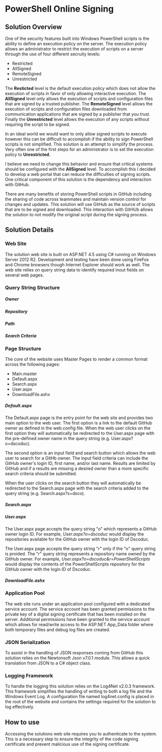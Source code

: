 # PowerShell Online Signing
## Solution Overview
One of the security features built into Windows PowerShell scripts is the ability to define an execution policy on the server.  The execution policy allows an administrator to restrict the execution of scripts on a server through the use of four different secruity levels:
* Restricted
* AllSigned
* RemoteSigned
* Unrestricted

The **Resticted** level is the default execution policy which does not allow the execution of scripts in favor of only allowing interactive execution.  The **AllSigned** level only allows the execution of scripts and configuration files that are signed by a trusted publisher.  The **RemoteSigned** level allows the execution of scripts and configuration files downloaded from communication applications that are signed by a publisher that you trust.  Finally the **Unrestricted** level allows the execution of any scripts without requiring the script to be signed.

In an ideal world we would want to only allow signed scripts to execute however this can be difficult to accomplish if the ability to sign PowerShell scripts is not simplified.  This solution is an attempt to simplify the process.  Very often one of the first steps for an administrator is to set the execution policy to **Unrestricted**.

I believe we need to change this behavior and ensure that critical systems should be configured with the **AllSigned** level.  To accomplish this I decided to develop a web portal that can reduce the difficulties of signing scripts.  One critical component of this solution is the dependency and interaction with GitHub.

There are many benefits of storing PowerShell scripts in GitHub including the sharing of code across teammates and maintain version control for changes and updates. This solution will use GitHub as the source of scripts that are to be signed and downloaded.  This interaction with GitHUb allows the solution to not modify the original script during the signing process.
## Solution Details
### Web Site
The solution web site is built on ASP.NET 4.5 using C# running on Windows Server 2012 R2.  Development and testing have been done using FireFox and Chrome browsers though Internet Explorer should work as well.  The web site relies on query string data to identify required inout fields on several web pages.
### Query String Structure
##### Owner

##### Repository
##### Path
##### Search Criteria

### Page Structure
The core of the website uses Master Pages to render a common format across the following pages: 
* Main.master
* Default.aspx
* Search.aspx
* User.aspx
* DownloadFile.ashx
##### Default.aspx
The Default.aspx page is the entry point for the web site and provides two main option to the web user.  The first option is a link to the default GitHub owner as defined in the web.config file.  When the web user clicks on the first option they will automatically be redirected to the User.aspx page with the pre-defined owner name in the query string (e.g. User.aspx?o=dscoduc). 

The second option is an input field and search button which allows the web user to search for a GitHb owner.  The input field criteria can include the GitHub owner's login ID, first name, and/or last name.  Results are limited by GitHub and if a results are missing a desired owner than a more specific search criteria should be submitted. 

When the user clicks on the search button they will automatically be redirected to the Search.aspx page with the search criteria added to the query string (e.g. Search.aspx?s=dsco). 
##### Search.aspx

##### User.aspx


The User.aspx page accepts the query string "o" which represents a GitHub owner login ID.  For example, *User.aspx?o=dscoduc* would display the repositories available for the GitHub owner with the login ID of Dscoduc.

The User.aspx page accepts the query string "r" only if the "o" query string is proided.  The "r" query string represents a repository name owned by the GitHub owner.  For example, *User.aspx?o=dscoduc&r=PowerShellScripts* would display the contents of the PowerShellScripts repository for the GitHub owner with the login ID of Dscoduc.

##### DownloadFile.ashx
### Application Pool
The web site runs under an application pool configured with a dedicated service account.  The service account has been granted permissions to the private key of a digital signing certificate that has been installed on the server.  Additional permissions have been granted to the service account which allows for read/write access to the ASP.NET App_Data folder where both temporary files and debug log files are created.
### JSON Serialization
To assist in the handling of JSON responses coming from GitHub this solution relies on the Newtonsoft Json v7.0.1 module.  This allows a quick translation from JSON to a C# object class.  
### Logging Framework
To handle the logging this solution relies on the Log4Net v2.0.3 framework.  This framework simplifies the handling of writing to both a log file and the Windows Event Log. A configuration file named log4net.config is placed in the root of the website and contains the settings required for the solution to log effectively.

## How to use
Accessing the solutions web site requires you to authenticate to the system.  This is a necessary step to ensure the integrity of the code signing certificate and prevent malicious use of the signing certificate.
